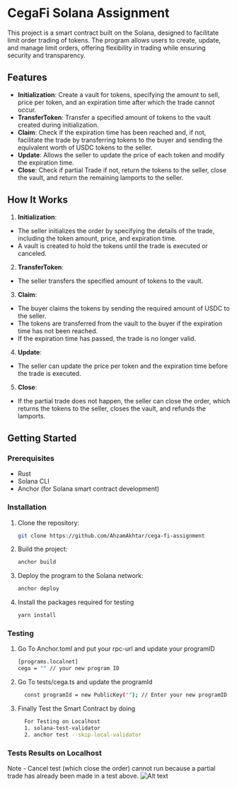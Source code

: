 # CegaFi Solana Assignment

This project is a smart contract built on the Solana, designed to facilitate limit order trading of tokens. The program allows users to create, update, and manage limit orders, offering flexibility in trading while ensuring security and transparency.

## Features

- **Initialization**: Create a vault for tokens, specifying the amount to sell, price per token, and an expiration time after which the trade cannot occur.
- **TransferToken**: Transfer a specified amount of tokens to the vault created during initialization.
- **Claim**: Check if the expiration time has been reached and, if not, facilitate the trade by transferring tokens to the buyer and sending the equivalent worth of USDC tokens to the seller.
- **Update**: Allows the seller to update the price of each token and modify the expiration time.
- **Close**: Check if partial Trade if not, return the tokens to the seller, close the vault, and return the remaining lamports to the seller.

## How It Works

1. **Initialization**:
- The seller initializes the order by specifying the details of the trade, including the token amount, price, and expiration time.
- A vault is created to hold the tokens until the trade is executed or canceled.

2. **TransferToken**:
- The seller transfers the specified amount of tokens to the vault.

3. **Claim**:
- The buyer claims the tokens by sending the required amount of USDC to the seller.
- The tokens are transferred from the vault to the buyer if the expiration time has not been reached.
- If the expiration time has passed, the trade is no longer valid.

4. **Update**:
- The seller can update the price per token and the expiration time before the trade is executed.

5. **Close**:
- If the partial trade does not happen, the seller can close the order, which returns the tokens to the seller, closes the vault, and refunds the lamports.

## Getting Started

### Prerequisites

- Rust
- Solana CLI
- Anchor (for Solana smart contract development)

### Installation

1. Clone the repository:

    ```bash
    git clone https://github.com/AhzamAkhtar/cega-fi-assignment
    ```

2. Build the project:

    ```bash
    anchor build
    ```

3. Deploy the program to the Solana network:

    ```bash
    anchor deploy
    ```

4. Install the packages required for testing

    ```bash
    yarn install
    ```


### Testing

1. Go To Anchor.toml and put your rpc-url and update your programID
   ```bash
   [programs.localnet]
   cega = "" // your new program ID
    ```
3. Go To tests/cega.ts and update the programId
    ```bash
      const programId = new PublicKey(""); // Enter your new programID
    ```

4. Finally Test the Smart Contract by doing
    ```bash
      For Testing on Localhost
      1. solana-test-validator
      2. anchor test --skip-local-validator 
    ```

### Tests Results on Localhost
Note - Cancel test (which close the order) cannot run because a partial trade has already been made in a test above.
![Alt text](./images/test.png)
